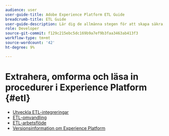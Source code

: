 ```yaml
---
audience: user
user-guide-title: Adobe Experience Platform ETL Guide
breadcrumb-title: ETL Guide
user-guide-description: Lär dig de allmänna stegen för att skapa säkra, högpresterande anslutningar för inmatning av data i Experience Platform.
role: Developer
source-git-commit: f129c215ebc5dc169b9a7ef9b3faa3463ab413f3
workflow-type: tm+mt
source-wordcount: '42'
ht-degree: 9%

---
```



# Extrahera, omforma och läsa in procedurer i Experience Platform {#etl}

- [Utveckla ETL-integreringar](home.md)
- [ETL-omvandling](transformations.md)
- [ETL-arbetsflöde](workflow.md)
- [Versionsinformation om Experience Platform](https://experienceleague.adobe.com/en/docs/experience-platform/release-notes/latest)